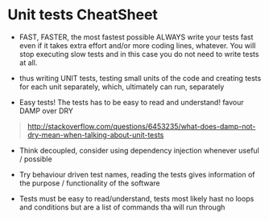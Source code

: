 # Unit tests CheatSheet

- FAST, FASTER, the most fastest possible
ALWAYS write your tests fast even if it takes extra effort
and/or more coding lines, whatever.
You will stop executing slow tests and in this case you do not need to write
tests at all.

- thus writing UNIT tests, testing small units of the code and creating
tests for each unit separately, which, ultimately can run, separately

- Easy tests! The tests has to be easy to read and understand!
favour DAMP over DRY
> http://stackoverflow.com/questions/6453235/what-does-damp-not-dry-mean-when-talking-about-unit-tests

- Think decoupled, consider using dependency injection whenever useful / possible

- Try behaviour driven test names, reading the tests gives information of the purpose / functionality of the software

- Tests must be easy to read/understand, tests most likely hast no loops and conditions but are a list of commands tha will run through